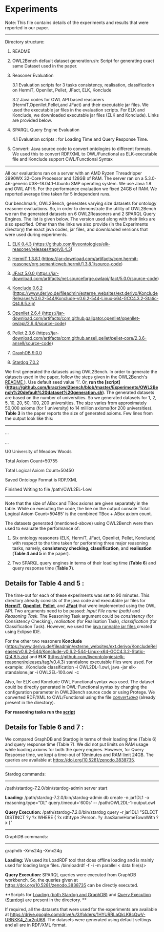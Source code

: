 # Experiments

Note: This file contains details of the experiments and results that were reported in our paper.

-------------------------------------------------------------------------------------

Directory structure:

1. README

2. OWL2Bench default dataset generation.sh: Script for generating exact same Dataset used in the paper.

3. Reasoner Evaluation

	3.1 Evaluation scripts for 3 tasks consistency, realisation, classification on HermiT, Openllet, Pellet, JFact, ELK, Konclude 

	3.2 Java codes for OWL API based reasoners (HermiT,Openllet,Pellet,and JFact) and their executable jar files. We used the executable jar files in the evaluation scripts. For ELK and Konclude, we downloaded executable jar files (ELK and Konclude). Links are provided below.

4. SPARQL Query Engine Evaluation
	
	4.1 Evaluation scripts : for Loading Time and Query Response Time.

5. Convert: Java source code to convert ontologies to different formats. We used this to convert RDF/XML to OWL/Functional as ELK-executable file and Konclude support OWL/Functional Syntax
 
-----------------------------------------------------------------------------------

All our evaluations ran on a server with an AMD Ryzen Threadripper 2990WX 32-Core Processor and 128GB of RAM. The server ran on a 5.3.0-46-generic \#38~18.04.1-Ubuntu SMP operating system. We use Java 1.8 and OWL API 5. For the performance evaluation we fixed 24GB of RAM. We reported average time taken for 5 independent runs. 

Our benchmark, OWL2Bench, generates varying size datasets for ontology reasoner evaluations. So, in order to demonstrate the utility of OWL2Bench we ran the generated datasets on 6 OWL2Reasoners and 2 SPARQL Query Engines. The list is given below. The version used along with their links are also specified. Other than the links we also provide (in the Experiments directory) the exact java codes, jar files, and downloaded versions that were used during experiments.

1. [ ELK 0.4.3 ](https://github.com/liveontologies/elk-reasoner/releases/tag/v0.4.3)(https://github.com/liveontologies/elk-reasoner/releases/tag/v0.4.3) 

2. [ HermiT 1.3.8.1 ](https://jar-download.com/artifacts/com.hermit-reasoner/org.semanticweb.hermit/1.3.8.1/source-code)(https://jar-download.com/artifacts/com.hermit-reasoner/org.semanticweb.hermit/1.3.8.1/source-code)

3. [ JFact 5.0.0 ](https://jar-download.com/artifacts/net.sourceforge.owlapi/jfact/5.0.0/source-code)(https://jar-download.com/artifacts/net.sourceforge.owlapi/jfact/5.0.0/source-code)

4. [ Konclude 0.6.2 ](https://www.derivo.de/fileadmin/externe_websites/ext.derivo/KoncludeReleases/v0.6.2-544/Konclude-v0.6.2-544-Linux-x64-GCC4.3.2-Static-Qt4.8.5.zip)(https://www.derivo.de/fileadmin/externe_websites/ext.derivo/KoncludeReleases/v0.6.2-544/Konclude-v0.6.2-544-Linux-x64-GCC4.3.2-Static-Qt4.8.5.zip)

5. [ Openllet 2.6.4 ](https://jar-download.com/artifacts/com.github.galigator.openllet/openllet-owlapi/2.6.4/source-code)(https://jar-download.com/artifacts/com.github.galigator.openllet/openllet-owlapi/2.6.4/source-code)

6. [ Pellet 2.3.6 ](https://jar-download.com/artifacts/com.github.ansell.pellet/pellet-core/2.3.6-ansell/source-code)(https://jar-download.com/artifacts/com.github.ansell.pellet/pellet-core/2.3.6-ansell/source-code)

7. [ GraphDB 9.0.0 ](https://www.ontotext.com/products/graphdb/graphdb-free/) 

8. [ Stardog 7.0.2 ](https://www.stardog.com/)


We first generated the datasets using OWL2Bench. In order to generate the datasets used in the paper, follow the steps given in the [ OWL2Bench's README ](https://github.com/kracr/owl2bench/blob/master/README.md#usage)). Use default seed value '1'. Or, **run the [script] (https://github.com/kracr/owl2bench/blob/master/Experiments/OWL2Bench%20default%20dataset%20generation.sh)**. The generated datasets are based on the number of universities. So we generated datasets for 1, 2, 5, 10, 20, 50, 100, 200 universities. The size varies from approximately 50,000 axioms (for 1 university) to 14 million axioms(for 200 universities). **Table 3** in the paper reports the size of generated axioms. Few lines from the output look like this:

---------------------------------------------

...

...

U0 University of Meadow Woods

Total Axiom Count=50755

Total Logical Axiom Count=50450

Saved Ontology Format is RDF/XML

Finished Writing to file /path/OWL2EL-1.owl

---------------------------------------------

Note that the size of ABox and TBox axioms are given separately in the table. While on executing the code, the line on the output console 'Total Logical Axiom Count=50485' is the combined TBox + ABox axiom count.


The datasets generated (mentioned-above) using OWL2Bench were then used to evaluate the performance of:

1. Six ontology reasoners (ELK, HermiT, JFact, Openllet, Pellet, Konclude) with respect to the time taken for performing three major reasoning tasks, namely, **consistency checking**, **classification**, and **realisation** (**Table 4 and 5** in the paper). 

2. Two SPARQL query engines in terms of their loading time (**Table 6**) and query response time (**Table 7**).


## Details for Table 4 and 5 :

The time-out for each of these experiments was set to 90 minutes. This directory already consists of the java code and executable jar files for **[HermiT](https://github.com/kracr/owl2bench/tree/master/Experiments/hermit)**, **[Openllet](https://github.com/kracr/owl2bench/tree/master/Experiments/openllet)**, **[Pellet](pellet2)**, and **[JFact](jfact)** that were implemented using the OWL API. Two arguments need to be passed: *Input File name (path)* and *Reasoning Task*. The Reasoning Task argument could be *consistency* (for Consistency Checking), *realisation* (for Realisation Task), *classification* (for Classification Task). However, we used the [ java runnable jar files ](https://github.com/kracr/owl2bench/tree/master/Experiments/Reasoner%20Evaluation/Java%20codes%20for%20OWL%20API%20based%20reasoners) created using Eclipse IDE.

For the other two reasoners **Konclude** (https://www.derivo.de/fileadmin/externe_websites/ext.derivo/KoncludeReleases/v0.6.2-544/Konclude-v0.6.2-544-Linux-x64-GCC4.3.2-Static-Qt4.8.5.zip) and **ELK** (https://github.com/liveontologies/elk-reasoner/releases/tag/v0.4.3) standalone executable files were used. For example: ./Konclude classification -i OWL2DL-1.owl, java -jar elk-standalone.jar -i OWL2EL-100.owl -c

Also, for ELK and Konclude OWL Functional syntax was used. The dataset could be directly generated in OWL-Functional syntax by changing the configuration parameter in OWL2Bench source code or using Protege. We converted RDF/XML to OWL/Functional using the file *[convert.java](https://github.com/kracr/owl2bench/tree/master/Experiments/convert)* (already present in the directory). 

**For reasoning tasks run the [ script ](https://github.com/kracr/owl2bench/blob/master/Experiments/Reasoner%20Evaluation/reasoning%20tasks%20table%204%20and%205.sh)**

## Details for Table 6 and 7 : 

We compared GraphDB and Stardog in terms of their loading time (Table 6) and query response time (Table 7). We did not put limits on RAM usage while loading axioms for both the query engines. However, for Query Response time, we kept a time-out of 10minutes and RAM limit 24GB. The queries are available at https://doi.org/10.5281/zenodo.3838735.

----------------------------

Stardog commands:

----------------------------

/path/stardog-7.2.0/bin/stardog-admin server start

**Loading:** /path/stardog-7.2.0/bin/stardog-admin db create -n jar1DL1 -o reasoning.type="DL" query.timeout='600s' -- /path/OWL2DL-1-output.owl

**Query Execution:** /path/stardog-7.2.0/bin/stardog query -r jar1DL1 "SELECT DISTINCT ?y ?x WHERE { ?x rdf:type :Person. ?y :hasSameHomeTownWith ?x }"
 
----------------------------

GraphDB commands:

----------------------------

graphdb -Xms24g -Xmx24g

**Loading:** We used its LoadRDF tool that does offline loading and is mainly used for loading large files. <graphdb-dist>/bin/loadrdf -f -i <repo-name> -m parallel < data file(s)>

**Query Execution:** SPARQL queries were executed from GraphDB workbench. So, the queries given at https://doi.org/10.5281/zenodo.3838735 can be directly executed.

**Scripts for [Loading (both Stardog and GraphDB)](https://github.com/kracr/owl2bench/blob/master/Experiments/SPARQL%20Query%20Engine%20Evaluation/evaluation%20scripts/Loading%20table%206.sh) and [Query Execution (Stardog)](https://github.com/kracr/owl2bench/blob/master/Experiments/SPARQL%20Query%20Engine%20Evaluation/evaluation%20scripts/Queries%20table%207.sh) are present in the directory. **


If required, all the datasets that were used for the experiments are available at https://drive.google.com/drive/u/3/folders/1HYURRLaQkLK8cQwV-UBNKK4_Zur2nU68. The datasets were generated using default settings and all are in RDF/XML format. 



           
